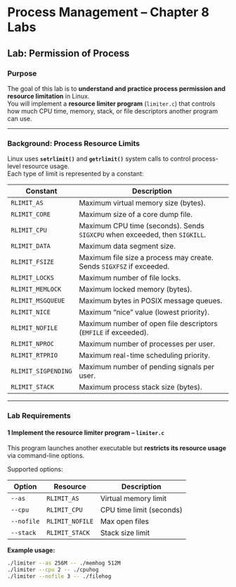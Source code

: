 #  Process Management – Chapter 8 Labs  
## **Lab: Permission of Process**

###  **Purpose**
The goal of this lab is to **understand and practice process permission and resource limitation** in Linux.  
You will implement a **resource limiter program** (`limiter.c`) that controls how much CPU time, memory, stack, or file descriptors another program can use.

---

###  **Background: Process Resource Limits**
Linux uses **`setrlimit()`** and **`getrlimit()`** system calls to control process-level resource usage.  
Each type of limit is represented by a constant:

| Constant | Description |
|-----------|--------------|
| `RLIMIT_AS` | Maximum virtual memory size (bytes). |
| `RLIMIT_CORE` | Maximum size of a core dump file. |
| `RLIMIT_CPU` | Maximum CPU time (seconds). Sends `SIGXCPU` when exceeded, then `SIGKILL`. |
| `RLIMIT_DATA` | Maximum data segment size. |
| `RLIMIT_FSIZE` | Maximum file size a process may create. Sends `SIGXFSZ` if exceeded. |
| `RLIMIT_LOCKS` | Maximum number of file locks. |
| `RLIMIT_MEMLOCK` | Maximum locked memory (bytes). |
| `RLIMIT_MSGQUEUE` | Maximum bytes in POSIX message queues. |
| `RLIMIT_NICE` | Maximum “nice” value (lowest priority). |
| `RLIMIT_NOFILE` | Maximum number of open file descriptors (`EMFILE` if exceeded). |
| `RLIMIT_NPROC` | Maximum number of processes per user. |
| `RLIMIT_RTPRIO` | Maximum real-time scheduling priority. |
| `RLIMIT_SIGPENDING` | Maximum number of pending signals per user. |
| `RLIMIT_STACK` | Maximum process stack size (bytes). |

---

###  **Lab Requirements**

#### **1️ Implement the resource limiter program – `limiter.c`**
This program launches another executable but **restricts its resource usage** via command-line options.

Supported options:

| Option | Resource | Description |
|---------|-----------|-------------|
| `--as` | `RLIMIT_AS` | Virtual memory limit |
| `--cpu` | `RLIMIT_CPU` | CPU time limit (seconds) |
| `--nofile` | `RLIMIT_NOFILE` | Max open files |
| `--stack` | `RLIMIT_STACK` | Stack size limit |

**Example usage:**
```bash
./limiter --as 256M -- ./memhog 512M
./limiter --cpu 2 -- ./cpuhog
./limiter --nofile 3 -- ./filehog
